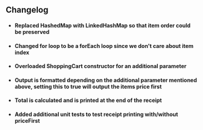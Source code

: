 ## Changelog

* #### Replaced HashedMap with LinkedHashMap so that item order could be preserved
* #### Changed for loop to be a forEach loop since we don't care about item index
* #### Overloaded ShoppingCart constructor for an additional parameter
* #### Output is formatted depending on the additional parameter mentioned above, setting this to true will output the items price first
* #### Total is calculated and is printed at the end of the receipt
* #### Added additional unit tests to test receipt printing with/without priceFirst